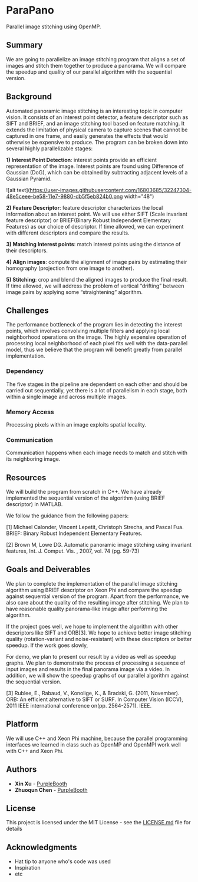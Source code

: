 # ParaPano

Parallel image stitching using OpenMP.

## Summary

We are going to parallelize an image stitching program that aligns a set of images and stitch them together to produce a panorama. We will compare the speedup and quality of our parallel algorithm with the sequential version.

## Background

Automated panoramic image stitching is an interesting topic in computer vision. It consists of an interest point detector, a feature descriptor such as SIFT and BRIEF, and an image stitching tool based on feature matching. It extends the limitation of physical camera to capture scenes that cannot be captured in one frame, and easily generates the effects that would otherwise be expensive to produce. The program can be broken down into several highly parallelizable stages:

**1) Interest Point Detection**: interest points provide an efficient representation of the image. Interest points are found using Difference of Gaussian (DoG), which can be obtained by subtracting adjacent levels of a Gaussian Pyramid.

![alt text](https://user-images.githubusercontent.com/16803685/32247304-48e5ceee-be58-11e7-9880-db5f5eb824b0.png width="48")

**2) Feature Descriptor**: feature descriptor characterizes the local information about an interest point. We will use either SIFT (Scale invariant feature descriptor) or BRIEF(Binary Robust Independent Elementary Features) as our choice of descriptor. If time allowed, we can experiment with different descriptors and compare the results.

**3) Matching Interest points**: match interest points using the distance of their descriptors.

**4) Align images**: compute the alignment of image pairs by estimating their homography (projection from one image to another).

**5) Stitching**: crop and blend the aligned images to produce the final result. If time allowed, we will address the problem of vertical “drifting” between image pairs by applying some “straightening” algorithm.

## Challenges

The performance bottleneck of the program lies in detecting the interest points, which involves convolving multiple filters and applying local neighborhood operations on the image. The highly expensive operation of processing local neighborhood of each pixel fits well with the data-parallel model, thus we believe that the program will benefit greatly from parallel implementation.

### Dependency
The five stages in the pipeline are dependent on each other and should be carried out sequentially, yet there is a lot of parallelism in each stage, both within a single image and across multiple images.

### Memory Access
Processing pixels within an image exploits spatial locality.

### Communication
Communication happens when each image needs to match and stitch with its neighboring image. 


## Resources

We will build the program from scratch in C++. We have already implemented the sequential version of the algorithm (using BRIEF descriptor) in MATLAB.

We follow the guidance from the following papers:

[1] Michael Calonder, Vincent Lepetit, Christoph Strecha, and Pascal Fua. BRIEF: Binary Robust Independent Elementary Features.

[2] Brown M,  Lowe DG. Automatic panoramic image stitching using invariant features, Int. J. Comput. Vis. , 2007, vol. 74 (pg. 59-73)

## Goals and Deiverables

We plan to complete the implementation of the parallel image stitching algorithm using BRIEF descriptor on Xeon Phi and compare the speedup against sequential version of the program. Apart from the performance, we also care about the quality of the resulting image after stitching. We plan to have reasonable quality panorama-like image after performing the algorithm.

If the project goes well, we hope to implement the algorithm with other descriptors like SIFT and ORB[3]. We hope to achieve better image stitching quality (rotation-variant and noise-resistant) with these descriptors or better speedup. If the work goes slowly, 

For demo, we plan to present our result by a video as well as speedup graphs. We plan to demonstrate the process of processing a sequence of input images and results in the final panorama image via a video. In addition, we will show the speedup graphs of our parallel algorithm against the sequential version.

[3] Rublee, E., Rabaud, V., Konolige, K., & Bradski, G. (2011, November). ORB: An efficient alternative to SIFT or SURF. In Computer Vision (ICCV), 2011 IEEE international conference on(pp. 2564-2571). IEEE.

## Platform

We will use C++ and Xeon Phi machine, because the parallel programming interfaces we learned in class such as OpenMP and OpenMPI work well with C++ and Xeon Phi.



## Authors

* **Xin Xu** -  [PurpleBooth](https://github.com/lotus-eater)
* **Zhuoqun Chen** -  [PurpleBooth](https://github.com/zq-chen)


## License

This project is licensed under the MIT License - see the [LICENSE.md](LICENSE.md) file for details

## Acknowledgments

* Hat tip to anyone who's code was used
* Inspiration
* etc
